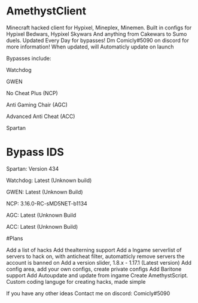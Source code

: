 # AmethystClient
Minecraft hacked client for Hypixel, Mineplex, Minemen. Built in configs for Hypixel Bedwars, Hypixel Skywars And anything from Cakewars to Sumo duels. Updated Every Day for bypasses! Dm Comicly#5090 on discord for more information!
When updated, will Automaticly update on launch

Bypasses include:

Watchdog

GWEN

No Cheat Plus (NCP)

Anti Gaming Chair (AGC)

Advanced Anti Cheat (ACC)

Spartan



# Bypass IDS

Spartan: Version 434

Watchdog: Latest (Unknown build)

GWEN: Latest (Unknown Build)

NCP: 3.16.0-RC-sMD5NET-b1134

AGC: Latest (Unknown Build

ACC: Latest (Unknown Build)



#Plans

Add a list of hacks
Add thealterning support
Add a Ingame serverlist of servers to hack on, with anticheat filter, automatticly remove servers the account is banned on
Add a version slider, 1.8.x - 1.17.1 (Latest version)
Add config area, add your own configs, create private configs
Add Baritone support
Add Autoupdate and update from ingame
Create AmethystScript. Custom coding languge for creating hacks, made simple

If you have any other ideas Contact me on discord: Comicly#5090
